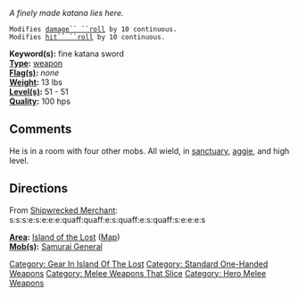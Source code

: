 *A finely made katana lies here.*

`Modifies `[`damage`` ``roll`](Damage_Roll "wikilink")` by 10 continuous.`  
`Modifies `[`hit`` ``roll`](Hit_Roll "wikilink")` by 10 continuous. `

**Keyword(s):** fine katana sword  
**[Type](:Category:_Object_Types "wikilink"):**
[weapon](:Category:_Melee_Weapons "wikilink")  
**[Flag(s)](:Category:_Object_Flags "wikilink"):** *none*  
**[Weight](Object_Weight "wikilink"):** 13 lbs  
**[Level(s)](Object_Level "wikilink"):** 51 - 51  
**[Quality](Object_Quality "wikilink"):** 100 hps  

## Comments

He is in a room with four other mobs. All wield, in
[sanctuary](Sanctuary "wikilink"), [aggie](Aggressive "wikilink"), and
high level.

## Directions

From [Shipwrecked Merchant](Shipwrecked_Merchant "wikilink"):
s:s:s:e:s:e:e:e:quaff:quaff:e:s:quaff:e:s:quaff:s:e:e:e:s

**[Area](:Category:_Areas "wikilink"):** [Island of the
Lost](:Category:_Island_Of_The_Lost "wikilink")
([Map](Island_Of_The_Lost_Map "wikilink"))  
**[Mob(s)](:Category:_Mobs "wikilink"):** [Samurai
General](Samurai_General "wikilink")  

[Category: Gear In Island Of The
Lost](Category:_Gear_In_Island_Of_The_Lost "wikilink") [Category:
Standard One-Handed
Weapons](Category:_Standard_One-Handed_Weapons "wikilink") [Category:
Melee Weapons That Slice](Category:_Melee_Weapons_That_Slice "wikilink")
[Category: Hero Melee Weapons](Category:_Hero_Melee_Weapons "wikilink")
